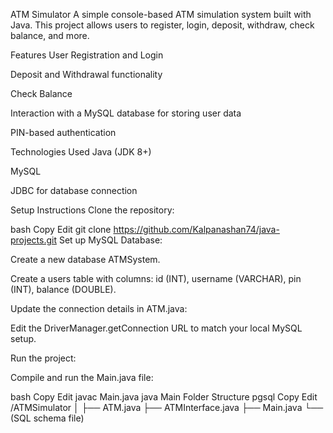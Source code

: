 ATM Simulator
A simple console-based ATM simulation system built with Java. This project allows users to register, login, deposit, withdraw, check balance, and more.

Features
User Registration and Login

Deposit and Withdrawal functionality

Check Balance

Interaction with a MySQL database for storing user data

PIN-based authentication

Technologies Used
Java (JDK 8+)

MySQL

JDBC for database connection

Setup Instructions
Clone the repository:

bash
Copy
Edit
git clone https://github.com/Kalpanashan74/java-projects.git
Set up MySQL Database:

Create a new database ATMSystem.

Create a users table with columns: id (INT), username (VARCHAR), pin (INT), balance (DOUBLE).

Update the connection details in ATM.java:

Edit the DriverManager.getConnection URL to match your local MySQL setup.

Run the project:

Compile and run the Main.java file:

bash
Copy
Edit
javac Main.java
java Main
Folder Structure
pgsql
Copy
Edit
/ATMSimulator
│
├── ATM.java
├── ATMInterface.java
├── Main.java
└── (SQL schema file)

